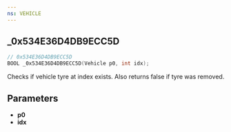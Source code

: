 ```yaml
---
ns: VEHICLE
---
```

## _0x534E36D4DB9ECC5D

```c
// 0x534E36D4DB9ECC5D
BOOL _0x534E36D4DB9ECC5D(Vehicle p0, int idx);
```

Checks if vehicle tyre at index exists. Also returns false if tyre was removed.

## Parameters
* **p0**
* **idx**

